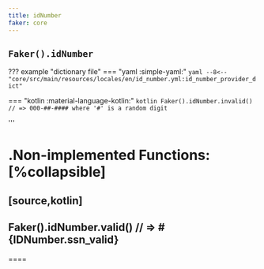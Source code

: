 ```yaml
---
title: idNumber
faker: core
---
```


## `Faker().idNumber`

??? example "dictionary file"
    === "yaml :simple-yaml:"
        ```yaml
        --8<-- "core/src/main/resources/locales/en/id_number.yml:id_number_provider_dict"
        ```

=== "kotlin :material-language-kotlin:"
    ```kotlin
    Faker().idNumber.invalid() // => 000-##-#### where '#' is a random digit
    ```

'''

.Non-implemented Functions:
[%collapsible]
====
[source,kotlin]
----
Faker().idNumber.valid() // => #{IDNumber.ssn_valid}
----
====
